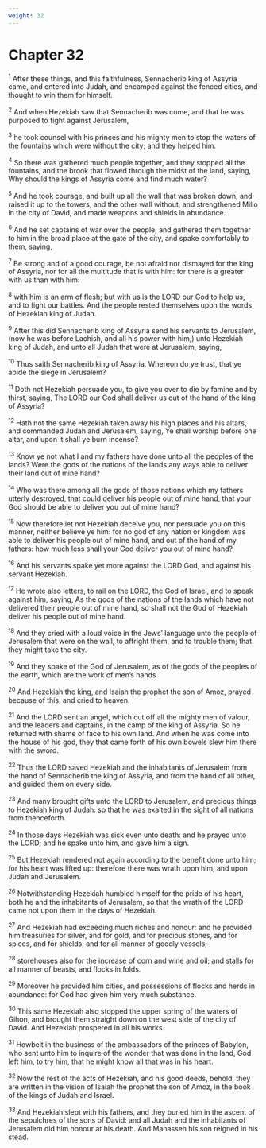 ```yaml
---
weight: 32
---
```


# Chapter 32

<sup>1</sup> After these things, and this faithfulness, Sennacherib king of Assyria came, and entered into Judah, and encamped against the fenced cities, and thought to win them for himself. 

<sup>2</sup> And when Hezekiah saw that Sennacherib was come, and that he was purposed to fight against Jerusalem, 

<sup>3</sup> he took counsel with his princes and his mighty men to stop the waters of the fountains which were without the city; and they helped him. 

<sup>4</sup> So there was gathered much people together, and they stopped all the fountains, and the brook that flowed through the midst of the land, saying, Why should the kings of Assyria come and find much water? 

<sup>5</sup> And he took courage, and built up all the wall that was broken down, and raised it up to the towers, and the other wall without, and strengthened Millo in the city of David, and made weapons and shields in abundance. 

<sup>6</sup> And he set captains of war over the people, and gathered them together to him in the broad place at the gate of the city, and spake comfortably to them, saying, 

<sup>7</sup> Be strong and of a good courage, be not afraid nor dismayed for the king of Assyria, nor for all the multitude that is with him: for there is a greater with us than with him: 

<sup>8</sup> with him is an arm of flesh; but with us is the LORD our God to help us, and to fight our battles. And the people rested themselves upon the words of Hezekiah king of Judah. 

<sup>9</sup> After this did Sennacherib king of Assyria send his servants to Jerusalem, (now he was before Lachish, and all his power with him,) unto Hezekiah king of Judah, and unto all Judah that were at Jerusalem, saying, 

<sup>10</sup> Thus saith Sennacherib king of Assyria, Whereon do ye trust, that ye abide the siege in Jerusalem? 

<sup>11</sup> Doth not Hezekiah persuade you, to give you over to die by famine and by thirst, saying, The LORD our God shall deliver us out of the hand of the king of Assyria? 

<sup>12</sup> Hath not the same Hezekiah taken away his high places and his altars, and commanded Judah and Jerusalem, saying, Ye shall worship before one altar, and upon it shall ye burn incense? 

<sup>13</sup> Know ye not what I and my fathers have done unto all the peoples of the lands? Were the gods of the nations of the lands any ways able to deliver their land out of mine hand? 

<sup>14</sup> Who was there among all the gods of those nations which my fathers utterly destroyed, that could deliver his people out of mine hand, that your God should be able to deliver you out of mine hand? 

<sup>15</sup> Now therefore let not Hezekiah deceive you, nor persuade you on this manner, neither believe ye him: for no god of any nation or kingdom was able to deliver his people out of mine hand, and out of the hand of my fathers: how much less shall your God deliver you out of mine hand? 

<sup>16</sup> And his servants spake yet more against the LORD God, and against his servant Hezekiah. 

<sup>17</sup> He wrote also letters, to rail on the LORD, the God of Israel, and to speak against him, saying, As the gods of the nations of the lands which have not delivered their people out of mine hand, so shall not the God of Hezekiah deliver his people out of mine hand. 

<sup>18</sup> And they cried with a loud voice in the Jews’ language unto the people of Jerusalem that were on the wall, to affright them, and to trouble them; that they might take the city. 

<sup>19</sup> And they spake of the God of Jerusalem, as of the gods of the peoples of the earth, which are the work of men’s hands. 

<sup>20</sup> And Hezekiah the king, and Isaiah the prophet the son of Amoz, prayed because of this, and cried to heaven. 

<sup>21</sup> And the LORD sent an angel, which cut off all the mighty men of valour, and the leaders and captains, in the camp of the king of Assyria. So he returned with shame of face to his own land. And when he was come into the house of his god, they that came forth of his own bowels slew him there with the sword. 

<sup>22</sup> Thus the LORD saved Hezekiah and the inhabitants of Jerusalem from the hand of Sennacherib the king of Assyria, and from the hand of all other, and guided them on every side. 

<sup>23</sup> And many brought gifts unto the LORD to Jerusalem, and precious things to Hezekiah king of Judah: so that he was exalted in the sight of all nations from thenceforth. 

<sup>24</sup> In those days Hezekiah was sick even unto death: and he prayed unto the LORD; and he spake unto him, and gave him a sign. 

<sup>25</sup> But Hezekiah rendered not again according to the benefit done unto him; for his heart was lifted up: therefore there was wrath upon him, and upon Judah and Jerusalem. 

<sup>26</sup> Notwithstanding Hezekiah humbled himself for the pride of his heart, both he and the inhabitants of Jerusalem, so that the wrath of the LORD came not upon them in the days of Hezekiah. 

<sup>27</sup> And Hezekiah had exceeding much riches and honour: and he provided him treasuries for silver, and for gold, and for precious stones, and for spices, and for shields, and for all manner of goodly vessels; 

<sup>28</sup> storehouses also for the increase of corn and wine and oil; and stalls for all manner of beasts, and flocks in folds. 

<sup>29</sup> Moreover he provided him cities, and possessions of flocks and herds in abundance: for God had given him very much substance. 

<sup>30</sup> This same Hezekiah also stopped the upper spring of the waters of Gihon, and brought them straight down on the west side of the city of David. And Hezekiah prospered in all his works. 

<sup>31</sup> Howbeit in the business of the ambassadors of the princes of Babylon, who sent unto him to inquire of the wonder that was done in the land, God left him, to try him, that he might know all that was in his heart. 

<sup>32</sup> Now the rest of the acts of Hezekiah, and his good deeds, behold, they are written in the vision of Isaiah the prophet the son of Amoz, in the book of the kings of Judah and Israel. 

<sup>33</sup> And Hezekiah slept with his fathers, and they buried him in the ascent of the sepulchres of the sons of David: and all Judah and the inhabitants of Jerusalem did him honour at his death. And Manasseh his son reigned in his stead. 



